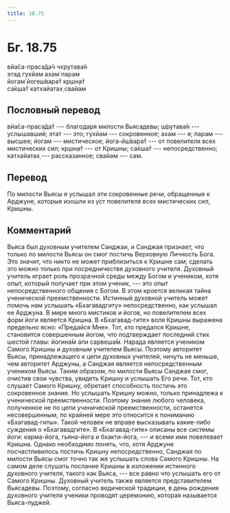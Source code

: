 ```yaml
---
title: 18.75
---
```


# Бг. 18.75
вйа̄са-праса̄да̄ч чхрутава̄н<br/>
этад гухйам ахам̇ парам<br/>
йогам̇ йогеш́вара̄т кр̣шн̣а̄т<br/>
са̄кша̄т катхайатах̣ свайам
## Пословный перевод

вйа̄са-праса̄да̄т --- благодаря милости Вьясадевы; ш́рутава̄н --- услышавший;
этат --- это; гухйам --- сокровенное; ахам --- я; парам --- высшее;
йогам --- мистическое; йога-ӣш́вара̄т --- от повелителя всех мистических
сил; кр̣шн̣а̄т --- от Кришны; са̄кша̄т --- непосредственно; катхайатах̣ ---
рассказанное; свайам --- сам.

## Перевод

По милости Вьясы я услышал эти сокровенные речи, обращенные к Арджуне,
которые изошли из уст повелителя всех мистических сил, Кришны.

## Комментарий

Вьяса был духовным учителем Санджаи, и Санджая признает, что только по
милости Вьясы он смог постичь Верховную Личность Бога. Это значит, что
никто не может приблизиться к Кришне сам; сделать это можно только при
посредничестве духовного учителя. Духовный учитель играет роль
прозрачной среды между Богом и учеником, хотя опыт, который получает при
этом ученик, --- это опыт непосредственного общения с Богом. В этом
кроется великая тайна ученической преемственности. Истинный духовной
учитель может помочь нам услышать «Бхагавадгиту» непосредственно, как
услышал ее Арджуна. В мире много мистиков и йогов, но повелителем всех
форм йоги является Кришна. В «Бхагавад-гите» воля Кришны выражена
предельно ясно: «Предайся Мне». Тот, кто предался Кришне, становится
совершенным йогом, что подтверждает последний стих шестой главы: йогина̄м
апи сарвеша̄м. Нарада является учеником Самого Кришны и духовным учителем
Вьясы. Поэтому авторитет Вьясы, принадлежащего к цепи духовных учителей,
ничуть не меньше, чем авторитет Арджуны, а Санджая является
непосредственным учеником Вьясы. Таким образом, по милости Вьясы Санджая
смог, очистив свои чувства, увидеть Кришну и услышать Его речи. Тот, кто
слушает Самого Кришну, обретает способность постичь это сокровенное
знание. Но услышать Кришну можно, только принадлежа к ученической
преемственности. Поэтому знание любого человека, полученное не по цепи
ученической преемственности, останется несовершенным, по крайней мере
это относится к пониманию «Бхагавад-гиты». Такой человек не вправе
высказывать какие-либо суждения о «Бхагавадгите». В «Бхагавад-гите»
описаны все системы йоги: карма-йога, гьяна-йога и бхакти-йога, --- и
всеми ими повелевает Кришна. Однако необходимо понять, что, хотя Арджуне
посчастливилось постичь Кришну непосредственно, Санджая по милости Вьясы
смог точно так же услышать слова Самого Кришны. На самом деле слушать
послание Кришны в изложении истинного духовного учителя, такого как
Вьяса, --- все равно что услышать его от Самого Кришны. Духовный учитель
также является представителем Вьясадевы. Поэтому, согласно ведической
традиции, в день рождения духовного учителя ученики проводят церемонию,
которая называется Вьяса-пуджей.
